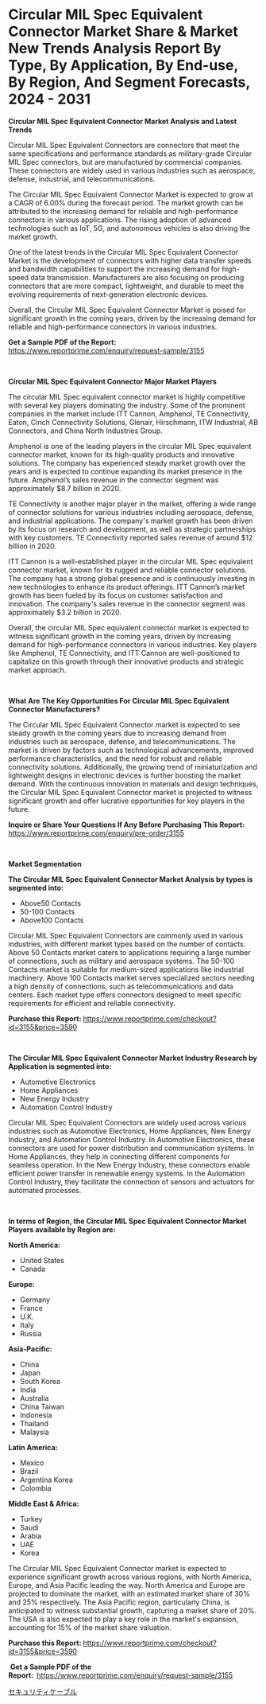 <p><h1>Circular MIL Spec Equivalent Connector Market Share & Market New Trends Analysis Report By Type, By Application, By End-use, By Region, And Segment Forecasts, 2024 - 2031</h1></p><p><strong>Circular MIL Spec Equivalent Connector Market Analysis and Latest Trends</strong></p>
<p><p>Circular MIL Spec Equivalent Connectors are connectors that meet the same specifications and performance standards as military-grade Circular MIL Spec connectors, but are manufactured by commercial companies. These connectors are widely used in various industries such as aerospace, defense, industrial, and telecommunications.</p><p>The Circular MIL Spec Equivalent Connector Market is expected to grow at a CAGR of 6.00% during the forecast period. The market growth can be attributed to the increasing demand for reliable and high-performance connectors in various applications. The rising adoption of advanced technologies such as IoT, 5G, and autonomous vehicles is also driving the market growth.</p><p>One of the latest trends in the Circular MIL Spec Equivalent Connector Market is the development of connectors with higher data transfer speeds and bandwidth capabilities to support the increasing demand for high-speed data transmission. Manufacturers are also focusing on producing connectors that are more compact, lightweight, and durable to meet the evolving requirements of next-generation electronic devices.</p><p>Overall, the Circular MIL Spec Equivalent Connector Market is poised for significant growth in the coming years, driven by the increasing demand for reliable and high-performance connectors in various industries.</p></p>
<p><strong>Get a Sample PDF of the Report:&nbsp;</strong> <a href="https://www.reportprime.com/enquiry/request-sample/3155">https://www.reportprime.com/enquiry/request-sample/3155</a></p>
<p>&nbsp;</p>
<p><strong>Circular MIL Spec Equivalent Connector Major Market Players</strong></p>
<p><p>The circular MIL Spec equivalent connector market is highly competitive with several key players dominating the industry. Some of the prominent companies in the market include ITT Cannon, Amphenol, TE Connectivity, Eaton, Cinch Connectivity Solutions, Glenair, Hirschmann, ITW Industrial, AB Connectors, and China North Industries Group.</p><p>Amphenol is one of the leading players in the circular MIL Spec equivalent connector market, known for its high-quality products and innovative solutions. The company has experienced steady market growth over the years and is expected to continue expanding its market presence in the future. Amphenol’s sales revenue in the connector segment was approximately $8.7 billion in 2020.</p><p>TE Connectivity is another major player in the market, offering a wide range of connector solutions for various industries including aerospace, defense, and industrial applications. The company's market growth has been driven by its focus on research and development, as well as strategic partnerships with key customers. TE Connectivity reported sales revenue of around $12 billion in 2020.</p><p>ITT Cannon is a well-established player in the circular MIL Spec equivalent connector market, known for its rugged and reliable connector solutions. The company has a strong global presence and is continuously investing in new technologies to enhance its product offerings. ITT Cannon’s market growth has been fueled by its focus on customer satisfaction and innovation. The company's sales revenue in the connector segment was approximately $3.2 billion in 2020.</p><p>Overall, the circular MIL Spec equivalent connector market is expected to witness significant growth in the coming years, driven by increasing demand for high-performance connectors in various industries. Key players like Amphenol, TE Connectivity, and ITT Cannon are well-positioned to capitalize on this growth through their innovative products and strategic market approach.</p></p>
<p>&nbsp;</p>
<p><strong>What Are The Key Opportunities For Circular MIL Spec Equivalent Connector Manufacturers?</strong></p>
<p><p>The Circular MIL Spec Equivalent Connector market is expected to see steady growth in the coming years due to increasing demand from industries such as aerospace, defense, and telecommunications. The market is driven by factors such as technological advancements, improved performance characteristics, and the need for robust and reliable connectivity solutions. Additionally, the growing trend of miniaturization and lightweight designs in electronic devices is further boosting the market demand. With the continuous innovation in materials and design techniques, the Circular MIL Spec Equivalent Connector market is projected to witness significant growth and offer lucrative opportunities for key players in the future.</p></p>
<p><strong>Inquire or Share Your Questions If Any Before Purchasing This Report:</strong> <a href="https://www.reportprime.com/enquiry/pre-order/3155">https://www.reportprime.com/enquiry/pre-order/3155</a></p>
<p>&nbsp;</p>
<p><strong>Market Segmentation</strong></p>
<p><strong>The Circular MIL Spec Equivalent Connector Market Analysis by types is segmented into:</strong></p>
<p><ul><li>Above50 Contacts</li><li>50-100 Contacts</li><li>Above100 Contacts</li></ul></p>
<p><p>Circular MIL Spec Equivalent Connectors are commonly used in various industries, with different market types based on the number of contacts. Above 50 Contacts market caters to applications requiring a large number of connections, such as military and aerospace systems. The 50-100 Contacts market is suitable for medium-sized applications like industrial machinery. Above 100 Contacts market serves specialized sectors needing a high density of connections, such as telecommunications and data centers. Each market type offers connectors designed to meet specific requirements for efficient and reliable connectivity.</p></p>
<p><strong>Purchase this Report:&nbsp;</strong><a href="https://www.reportprime.com/checkout?id=3155&price=3590">https://www.reportprime.com/checkout?id=3155&price=3590</a></p>
<p>&nbsp;</p>
<p><strong>The Circular MIL Spec Equivalent Connector Market Industry Research by Application is segmented into:</strong></p>
<p><ul><li>Automotive Electronics</li><li>Home Appliances</li><li>New Energy Industry</li><li>Automation Control Industry</li></ul></p>
<p><p>Circular MIL Spec Equivalent Connectors are widely used across various industries such as Automotive Electronics, Home Appliances, New Energy Industry, and Automation Control Industry. In Automotive Electronics, these connectors are used for power distribution and communication systems. In Home Appliances, they help in connecting different components for seamless operation. In the New Energy Industry, these connectors enable efficient power transfer in renewable energy systems. In the Automation Control Industry, they facilitate the connection of sensors and actuators for automated processes.</p></p>
<p>&nbsp;</p>
<p><strong>In terms of Region, the Circular MIL Spec Equivalent Connector Market Players available by Region are:</strong></p>
<p>
    <p> <strong> North America: </strong>
        <ul>
            <li>United States</li>
            <li>Canada</li>
        </ul>
        </p> 
    <p> <strong> Europe: </strong>
        <ul>
            <li>Germany</li>
            <li>France</li>
            <li>U.K.</li>
            <li>Italy</li>
            <li>Russia</li>
        </ul>
        </p> 
    <p> <strong> Asia-Pacific: </strong>
        <ul>
            <li>China</li>
            <li>Japan</li>
            <li>South Korea</li>
            <li>India</li>
            <li>Australia</li>
            <li>China Taiwan</li>
            <li>Indonesia</li>
            <li>Thailand</li>
            <li>Malaysia</li>
        </ul>
        </p> 
    <p> <strong> Latin America: </strong>
        <ul>
            <li>Mexico</li>
            <li>Brazil</li>
            <li>Argentina Korea</li>
            <li>Colombia</li>
        </ul>
        </p> 
    <p> <strong> Middle East & Africa: </strong>
        <ul>
            <li>Turkey</li>
            <li>Saudi</li>
            <li>Arabia</li>
            <li>UAE</li>
            <li>Korea</li>
        </ul>
    </p>
    </p>
<p><p>The Circular MIL Spec Equivalent Connector market is expected to experience significant growth across various regions, with North America, Europe, and Asia Pacific leading the way. North America and Europe are projected to dominate the market, with an estimated market share of 30% and 25% respectively. The Asia Pacific region, particularly China, is anticipated to witness substantial growth, capturing a market share of 20%. The USA is also expected to play a key role in the market's expansion, accounting for 15% of the market share valuation.</p></p>
<p><strong>Purchase this Report: </strong><a href="https://www.reportprime.com/checkout?id=3155&price=3590">https://www.reportprime.com/checkout?id=3155&price=3590</a></p>
<p>&nbsp;<strong>Get a Sample PDF of the Report:&nbsp;&nbsp;</strong><a href="https://www.reportprime.com/enquiry/request-sample/3155">https://www.reportprime.com/enquiry/request-sample/3155</a></p>
<p><strong></strong></p>
<p><p><a href="https://github.com/one-cool-chick/Market-Research-Report-List-1/blob/main/379618313240.md">セキュリティケーブル</a></p></p>